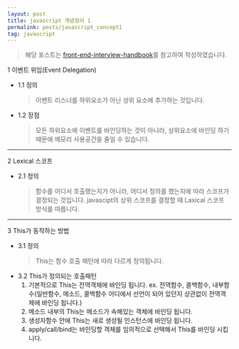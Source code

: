 ```yaml
---
layout: post
title: javascript 개념정리 1
permalink: posts/javascript_concept1
tag: javascript
---
```


> 해당 포스트는 [front-end-interview-handbook](https://github.com/yangshun/front-end-interview-handbook/blob/master/Translations/Korean/questions/javascript-questions.md#%ED%94%84%EB%A1%9C%ED%86%A0%ED%83%80%EC%9E%85-%EC%83%81%EC%86%8D%EC%9D%B4-%EC%96%B4%EB%96%BB%EA%B2%8C-%EC%9E%91%EB%8F%99%ED%95%98%EB%8A%94%EC%A7%80-%EC%84%A4%EB%AA%85%ED%95%98%EC%84%B8%EC%9A%94)를 참고하여 작성하였습니다.

1 이벤트 위임(Event Delegation)

- 1.1 정의
  > 이벤트 리스너를 하위요소가 아닌 상위 요소에 추가하는 것입니다.
- 1.2 장점
  > 모든 하위요소에 이벤트를 바인딩하는 것이 아니라, 상위요소에 바인딩 하기 때문에 메모리 사용공간을 줄일 수 있습니다.

---

2 Lexical 스코프

- 2.1 정의
  > 함수를 어디서 호출했는지가 아니라, 어디서 정의를 했는지에 따라 스코프가 결정되는 것입니다.
  > javascipt의 상위 스코프를 결정할 때 Laxical 스코프 방식를 따릅니다.

---

3 This가 동작하는 방법

- 3.1 정의
  > This는 함수 호출 패턴에 따라 다르게 정의됩니다.
- 3.2 This가 정의되는 호출패턴
  1.  기본적으로 This는 전역객체에 바인딩 됩니다. ex. 전역함수, 콜백함수, 내부함수(일반함수, 메소드, 콜백함수 어디에서 선언이 되어 있던지 상관없이 전역객체에 바인딩 됩니다.)
  2.  메소드 내부의 This는 메소드가 속해있는 객체에 바인딩 됩니다.
  3.  생성자함수 안에 This는 새로 생성될 인스턴스에 바인딩 됩니다.
  4.  apply/call/bind는 바인딩할 객체를 임의적으로 선택해서 This를 바인딩 시킵니다.
